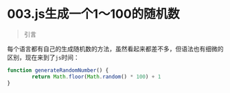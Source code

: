 # 003.js生成一个1～100的随机数

> 引言

每个语言都有自己的生成随机数的方法，虽然看起来都差不多，但语法也有细微的区别，现在来到了`js`时间：

```js
function generateRandomNumber() {
		return Math.floor(Math.random() * 100) + 1
}
```

